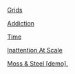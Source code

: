 [Grids](2015-11-02-grids.md)

[Addiction](2015-10-11-addiction.md)

[Time](2015-09-27-time.md)

[Inattention At Scale](001.md)

[Moss & Steel [demo].](demo.md)
